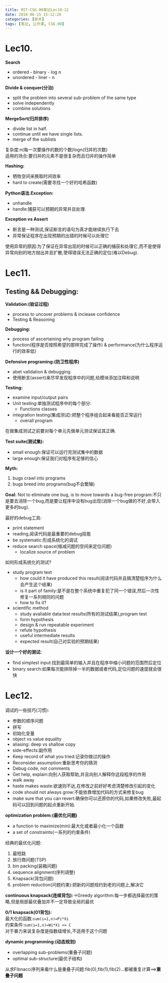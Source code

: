```yaml
---
title: MIT-CS6.00笔记Lec10-12
date: 2018-06-15 15:12:28
categories: [技术]
tags: [笔记, 公开课, CS6.00]
---
```

[](#Lec10 "Lec10.")Lec10.
=========================

**Search**

*   ordered - binary - log n
*   unordered - liner - n

**Divide & conquer(分治)**

*   split the problem into several sub-problem of the same type
*   solve independently
*   combine solutions

**MergeSort(归并排序)**

*   divide list in half.
*   continue until we have single lists.
*   merge of the sublists

复杂度:n(每一次要操作的数的个数)logn(归并的次数)  
适用的场合:要归并的元素不是很复杂而且归并的操作简单

**Hashing:**

*   牺牲空间来换取时间效率
*   hard to create(需要寻找一个好的哈希函数)

**Python语法.Exception:**

*   unhandle
*   handle:捕获可以预期的异常并且处理.

**Exception vs Assert**

*   断言是一种测试,保证断言的语句为真才能继续执行下去
*   异常保证程序在出现预期的出错的时候可以处理它

使用异常的原因:为了保证在异常出现的时候可以正确的捕获和处理它,而不是使得异常向别的地方抛出并且扩散,使得错误无法正确的定位(难以Debug).

[](#Lec11 "Lec11.")Lec11.
=========================

[](#Testing-amp-amp-Debugging "Testing && Debugging:")Testing && Debugging:
---------------------------------------------------------------------------

**Validation:(验证过程)**

*   process to uncover problems & inciease confidence
*   Testing & Reasoning

**Debugging:**

*   process of ascertaining why program failing
*   function(程序是否按照希望的那样完成了操作) & performance(为什么程序运行的效率低)

**Defensive programing:(防卫性程序)**

*   abet validation & debugging
*   使用断言(assert)来尽早发现程序中的问题,给模块添加注释和说明

**Testing:**

*   examine input/output pairs
*   Unit testing:单独测试程序中的每个部分:
    *   Functions classes
*   integration testing(集成测试):把整个程序组合起来看能否正常运行
    *   overall program

在做集成测试之前要对每个单元先做单元测试保证其正确.

**Test suite(测试集):**

*   small enough:保证可以运行完测试集中的数据
*   large enough:保证我们对程序有足够的信心

**Myth:**

1.  bugs crawl into programs
2.  bugs breed into programs(bug不会繁殖)

**Goal:** Not to eliminate one bug, is to move towards a bug-free program:不只是要去消除一个bug,而是要让程序中没有bug出现(消除一个bug做的不好,会带入更多的bug).

最好的debug工具:

*   print statement
*   reading,阅读代码是最重要的debug技能
*   be systematic:形成系统化的调试
*   reduce search space(缩减问题的空间来定位问题)
    *   localize source of problem

如何形成系统化的测试?

*   study program text
    *   how could it have produced this result(阅读代码并且搞清楚程序为什么会产生这个结果)
    *   is it part of family:是不是在整个系统中重复犯了同一个错误,然后一次性修复一系列相同的问题
    *   how to fix it?
*   scientific method
    *   study avaliable data:test results(所有的测试结果),program test
    *   form hypothesis
    *   design & run repeatable experiment
    *   refute hypothesis
    *   useful intermediate results
    *   expected result(自己对实验的预期结果)

**设计一个好的测试:**

*   find simplest input:找到最简单的输入并且在程序中缩小问题的范围然后定位
*   binary search:如果每次能排除掉一半的数据或者代码,定位问题的速度就会很快

[](#Lec12 "Lec12.")Lec12.
=========================

调试的一些技巧(习惯):

*   参数的顺序问题
*   拼写
*   初始化变量
*   object vs value equality
*   aliasing: deep vs shallow copy
*   side-effects:副作用
*   Keep record of what you tried:记录你做过的操作
*   Reconsider assumption:重新思考你的猜测
*   Debug code, not comments
*   Get help, explain:向别人获取帮助,并且向别人解释你这段程序的作用
*   walk away
*   haste makes waste:欲速则不达,在修改之前好好考虑清楚修改引起的变化
*   code should not always grow:不能依靠增加代码的方式来修复bug
*   make sure that you can revert:确保你可以还原你的代码,如果修改失败,最起码可以回到问题的起点重新开始.

**optimization problem:(最优化问题)**

*   a function to maximize(min):最大化或者最小化一个函数
*   a set of constraints(一系列的约束条件)

经典的最优化问题:

1.  最短路
2.  旅行商问题(TSP)
3.  bin packing(装箱问题)
4.  sequence alignment(序列调整)
5.  Knapsack(背包问题)
6.  problem reduction(问题约束):把新的问题规约到老的问题上,解决它

**continuous knapsack(连续背包):**->Greedy algorithm:每一步都选择最优的策略,但是局部最优叠加并不一定导致全局的最优

**0/1 knapsack(01背包):**  
最大化的函数:`sum(i=1,n)=Pi*Xi`  
约束条件:`sum(i=1,n)=Wi*Xi <= C`  
对于暴力来说复杂度是指数级增长,不适用于这个问题

**dynamic programming:(动态规划)**

*   overlapping sub-problems(重叠子问题)
*   optimal sub-structure(最优子结构)

从求Fibnacci序列来看什么是重叠子问题:fib(0),fib(1),fib(2)…都被重复计算==>**重叠子问题**